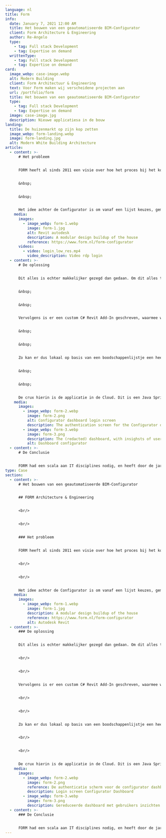 ```yaml
---
language: nl
title: Form
info:
  date: January 7, 2021 12:00 AM
  title: Het bouwen van een geautomatiseerde BIM-Configurator
  client: Form Architecture & Engineering
  author: Re-Angelo
  type:
    - tag: Full stack Development
    - tag: Expertise on demand
  writtenType:
    - tag: Full stack Development
    - tag: Expertise on demand
card:
  image_webp: case-image.webp
  alt: Modern Building
  client: Form Architectuur & Engineering
  text: Voor Form maken wij verscheidene projecten aan
  url: /portfolio/form
  title: Het bouwen van een geautomatiseerde BIM-Configurator
  type:
    - tag: Full stack Development
    - tag: Expertise on demand
  image: case-image.jpg
  description: Nieuwe applicatiesa in de bouw
landing:
  title: De huizenmarkt op zijn kop zetten
  image_webp: form-landing.webp
  image: form-landing.jpg
  alt: Modern White Building Architecture
article:
  - content: >-
      # Het probleem


      FORM heeft al sinds 2011 een visie over hoe het proces bij het kopen van een nieuwbouwhuis zou kunnen worden geautomatiseerd. Hierbij is de basis het modulair en parametrisch opbouwen van de sub-componenten waar een huis uit bestaat. Dat klinkt misschien ingewikkeld, maar door het zo te structureren kan er een hoop geautomatiseerd worden. Met deze visie zijn we in 2018 begonnen met een groot nieuw project, de Configurator. Meer informatie over de laatste versie hiervan is te vinden onder dit nieuwsbericht.


      &nbsp;


      &nbsp;


      Het idee achter de Configurator is om vanaf een lijst keuzes, gemaakt door de consument, automatisch het huis in Revit (een 3D engineering/modelleringsprogramma) samen te stellen en daarmee een officiële bouwtekening te genereren. Dit bespaart de architecten een hoop (herhaald) werk, en zorgt ervoor dat er minder fouten gemaakt worden in het proces.
    media:
      images:
        - image_webp: form-1.webp
          image: form-1.jpg
          alt: Revit autodesk
          description: A modular design buildup of the house
          reference: https://www.form.nl/form-configurator
      videos:
        - video: login_low_res.mp4
          video_description: Video rdp login
  - content: >-
      # De oplossing


      Dit alles is echter makkelijker gezegd dan gedaan. Om dit alles te laten werken is er een Custom Revit-Addin, een enterprise-grade back-end API, een complexe database en web-applicatie nodig, om maar een paar zaken te noemen. Er zijn complexe keuzebomen gemaakt om de keuze van de consument om te zetten in de business rules. Deze zijn nodig voor het samenstellen van de modellen voor een huis.


      &nbsp;


      &nbsp;


      Vervolgens is er een custom C# Revit Add-In geschreven, waarmee we de applicatie met code kunnen aansturen. Op basis van de keuzebomen wordt het juiste onderdeel in 3D op de juiste positie geplaatst. Als een huis eenmaal samengesteld is, kan deze met Revit worden weergegeven op een bouwtekening. Deze bouwtekening wordt met een zelfgebouwde PDF printer geëxporteerd, aangezien Revit deze niet ingebouwd heeft.


      &nbsp;


      &nbsp;


      Zo kan er dus lokaal op basis van een boodschappenlijstje een heel huis samengesteld worden. De bedoeling is echter dat de consument dit zelf kan opvragen, doormiddel van bijvoorbeeld een webapplicatie. Het grote probleem hierbij is dat Revit vrij instabiel kan zijn met grote of inefficiënte modellen. Daarom hebben we een programma geschreven dat als een soort schild fungeert om Revit heen. Het programma houdt Revit in leven, en zorgt ervoor dat er communicatie plaats kan vinden met de applicatie in de Cloud die aanvragen van buitenaf binnen krijgt.


      &nbsp;


      &nbsp;


      De crux hierin is de applicatie in de Cloud. Dit is een Java Spring boot applicatie, gehost op ons Kubernetes netwerk. Deze applicatie moet altijd beschikbaar zijn, en kan een enorme hoeveelheid aanvragen tegelijk aan. Vervolgens worden deze aanvragen opgeslagen in een database, met bijbehorend dashboard om in te zien wat de klanten gekozen hebben. De Cloud applicatie voert de aanvragen mondjesmaat aan de Revit worker, en zorgt ervoor dat de uploads veilig worden opgeslagen in Azure.
    media:
      images:
        - image_webp: form-2.webp
          image: form-2.png
          alt: Configurator dashboard login screen
          description: The authentication screen for the Configurator dashboard
        - image_webp: form-3.webp
          image: form-3.png
          description: The (redacted) dashboard, with insighsts of user behavior.
          alt: Dashboard configurator
  - content: >-
      # De Conclusie


      FORM had een scala aan IT disciplines nodig, en heeft door de jaren heen dynamisch op afroepbasis een team van verschillende developers bij ons afgenomen om hun visie te realiseren.
type: Case
section:
  - content: >-
      # Het bouwen van een geautomatiseerde BIM-Configurator


      ## FORM Architecture & Engineering


      <br/>


      <br/>


      ### Het probleem


      FORM heeft al sinds 2011 een visie over hoe het proces bij het kopen van een nieuwbouwhuis zou kunnen worden geautomatiseerd. Hierbij is de basis het modulair en parametrisch opbouwen van de sub-componenten waar een huis uit bestaat. Dat klinkt misschien ingewikkeld, maar door het zo te structureren kan er een hoop geautomatiseerd worden. Met deze visie zijn we in 2018 begonnen met een groot nieuw project, de Configurator. Meer informatie over de laatste versie hiervan is te vinden onder dit nieuwsbericht.


      <br/>


      <br/>


      Het idee achter de Configurator is om vanaf een lijst keuzes, gemaakt door de consument, automatisch het huis in Revit (een 3D engineering/modelleringsprogramma) samen te stellen en daarmee een officiële bouwtekening te genereren. Dit bespaart de architecten een hoop (herhaald) werk, en zorgt ervoor dat er minder fouten gemaakt worden in het proces
    media:
      images:
        - image_webp: form-1.webp
          image: form-1.jpg
          description: A modular design buildup of the house
          reference: https://www.form.nl/form-configurator
          alt: Autodesk Revit
  - content: >-
      ### De oplossing


      Dit alles is echter makkelijker gezegd dan gedaan. Om dit alles te laten werken is er een Custom Revit-Addin, een enterprise-grade back-end API, een complexe database en web-applicatie nodig, om maar een paar zaken te noemen. Er zijn complexe keuzebomen gemaakt om de keuze van de consument om te zetten in de business rules. Deze zijn nodig voor het samenstellen van de modellen voor een huis.


      <br/>


      <br/>


      Vervolgens is er een custom C# Revit Add-In geschreven, waarmee we de applicatie met code kunnen aansturen. Op basis van de keuzebomen wordt het juiste onderdeel in 3D op de juiste positie geplaatst. Als een huis eenmaal samengesteld is, kan deze met Revit worden weergegeven op een bouwtekening. Deze bouwtekening wordt met een zelfgebouwde PDF printer geëxporteerd, aangezien Revit deze niet ingebouwd heeft.


      <br/>


      <br/>


      Zo kan er dus lokaal op basis van een boodschappenlijstje een heel huis samengesteld worden. De bedoeling is echter dat de consument dit zelf kan opvragen, doormiddel van bijvoorbeeld een webapplicatie. Het grote probleem hierbij is dat Revit vrij instabiel kan zijn met grote of inefficiënte modellen. Daarom hebben we een programma geschreven dat als een soort schild fungeert om Revit heen. Het programma houdt Revit in leven, en zorgt ervoor dat er communicatie plaats kan vinden met de applicatie in de Cloud die aanvragen van buitenaf binnen krijgt.


      <br/>


      <br/>


      De crux hierin is de applicatie in de Cloud. Dit is een Java Spring boot applicatie, gehost op ons Kubernetes netwerk. Deze applicatie moet altijd beschikbaar zijn, en kan een enorme hoeveelheid aanvragen tegelijk aan. Vervolgens worden deze aanvragen opgeslagen in een database, met bijbehorend dashboard om in te zien wat de klanten gekozen hebben. De Cloud applicatie voert de aanvragen mondjesmaat aan de Revit worker, en zorgt ervoor dat de uploads veilig worden opgeslagen in Azure.
    media:
      images:
        - image_webp: form-2.webp
          image: form-2.png
          reference: De authenticatie scherm voor de configurator dashboard
          description: Login screen Configurator Dashboard
        - image_webp: form-3.webp
          image: form-3.png
          description: Gereduceerde dashboard met gebruikers inzichten
  - content: >-
      ### De Conclusie


      FORM had een scala aan IT disciplines nodig, en heeft door de jaren heen dynamisch op afroepbasis een team van verschillende developers bij ons afgenomen om hun visie te realiseren.
---
```

